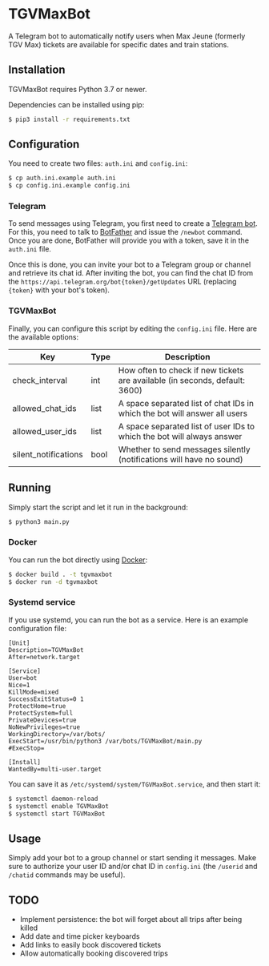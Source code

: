 # TGVMaxBot

A Telegram bot to automatically notify users when Max Jeune (formerly TGV Max)
tickets are available for specific dates and train stations.

## Installation

TGVMaxBot requires Python 3.7 or newer.

Dependencies can be installed using pip:

```bash
$ pip3 install -r requirements.txt
```

## Configuration

You need to create two files: `auth.ini` and `config.ini`:

```bash
$ cp auth.ini.example auth.ini
$ cp config.ini.example config.ini
```

### Telegram

To send messages using Telegram, you first need to create a [Telegram
bot](https://core.telegram.org/bots). For this, you need to talk to
[BotFather](https://t.me/botfather) and issue the `/newbot` command. Once you
are done, BotFather will provide you with a token, save it in the `auth.ini`
file.

Once this is done, you can invite your bot to a Telegram group or channel and
retrieve its chat id. After inviting the bot, you can find the chat ID from the
`https://api.telegram.org/bot{token}/getUpdates` URL (replacing `{token}` with
your bot's token).

### TGVMaxBot

Finally, you can configure this script by editing the `config.ini` file. Here
are the available options:

| Key                  | Type   | Description                                                                  |
| -------------------- | ------ | ---------------------------------------------------------------------------- |
| check_interval       | int    | How often to check if new tickets are available (in seconds, default: 3600)  |
| allowed_chat_ids     | list   | A space separated list of chat IDs in which the bot will answer all users    |
| allowed_user_ids     | list   | A space separated list of user IDs to which the bot will always answer       |
| silent_notifications | bool   | Whether to send messages silently (notifications will have no sound)         |

## Running

Simply start the script and let it run in the background:

```bash
$ python3 main.py
```

### Docker

You can run the bot directly using [Docker](https://www.docker.com):

```bash
$ docker build . -t tgvmaxbot
$ docker run -d tgvmaxbot
```

### Systemd service

If you use systemd, you can run the bot as a service. Here is an example
configuration file:

```
[Unit]
Description=TGVMaxBot
After=network.target

[Service]
User=bot
Nice=1
KillMode=mixed
SuccessExitStatus=0 1
ProtectHome=true
ProtectSystem=full
PrivateDevices=true
NoNewPrivileges=true
WorkingDirectory=/var/bots/
ExecStart=/usr/bin/python3 /var/bots/TGVMaxBot/main.py
#ExecStop=

[Install]
WantedBy=multi-user.target
```

You can save it as `/etc/systemd/system/TGVMaxBot.service`, and then start it:

```bash
$ systemctl daemon-reload
$ systemctl enable TGVMaxBot
$ systemctl start TGVMaxBot
```

## Usage

Simply add your bot to a group channel or start sending it messages. Make sure
to authorize your user ID and/or chat ID in `config.ini` (the `/userid` and
`/chatid` commands may be useful).

## TODO

* Implement persistence: the bot will forget about all trips after being killed
* Add date and time picker keyboards
* Add links to easily book discovered tickets
* Allow automatically booking discovered trips
